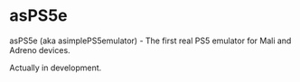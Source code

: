# asPS5e
asPS5e (aka asimplePS5emulator) - The first real PS5 emulator for Mali and Adreno devices.

Actually in development.
